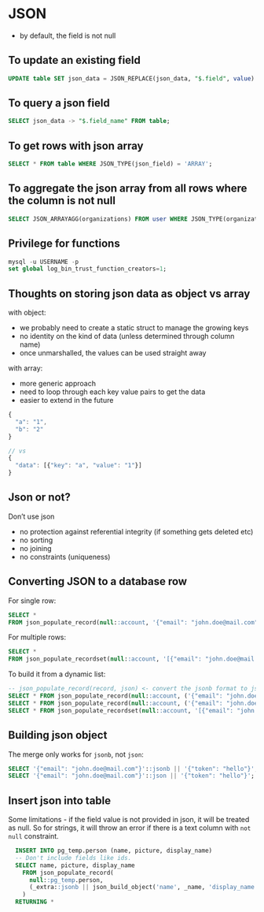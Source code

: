 # JSON

- by default, the field is not null

## To update an existing field

```sql
UPDATE table SET json_data = JSON_REPLACE(json_data, "$.field", value) WHERE...;
```

## To query a json field

```sql
SELECT json_data -> "$.field_name" FROM table;
```

## To get rows with json array

```sql
SELECT * FROM table WHERE JSON_TYPE(json_field) = 'ARRAY';
```

## To aggregate the json array from all rows where the column is not null

```sql
SELECT JSON_ARRAYAGG(organizations) FROM user WHERE JSON_TYPE(organizations) = 'ARRAY';
```
## Privilege for functions 

```sql
mysql -u USERNAME -p
set global log_bin_trust_function_creators=1;
```


## Thoughts on storing json data as object vs array


with object:
- we probably need to create a static struct to manage the growing keys
- no identity on the kind of data (unless determined through column name)
- once unmarshalled, the values can be used straight away

with array:
- more generic approach
- need to loop through each key value pairs to get the data 
- easier to extend in the future

```js
{
  "a": "1",
  "b": "2"
}

// vs
{
  "data": [{"key": "a", "value": "1"}]
}
```

## Json or not?

Don’t use json
- no protection against referential integrity (if something gets deleted etc)
- no sorting
- no joining
- no constraints (uniqueness)


## Converting JSON to a database row

For single row:
```sql
SELECT * 
FROM json_populate_record(null::account, '{"email": "john.doe@mail.com"}');
```


For multiple rows:

```sql
SELECT * 
FROM json_populate_recordset(null::account, '[{"email": "john.doe@mail.com"}, {"email": "janedoe@mail.com"}]');
```


To build it from a dynamic list:

```sql
-- json_populate_record(record, json) <- convert the jsonb format to json. Merge with || only works with jsonb.
SELECT * FROM json_populate_record(null::account, ('{"email": "john.doe@mail.com"}'::jsonb || '{"token": "hello"}')::json);
SELECT * FROM json_populate_record(null::account, ('{"email": "john.doe@mail.com"}'::jsonb || json_build_object('token', 'hello')::jsonb)::json);
SELECT * FROM json_populate_recordset(null::account, '[{"email": "john.doe@mail.com"}, {"email": "janedoe@mail.com"}]');
```

## Building json object

The merge only works for `jsonb`, not `json`:

```sql
SELECT '{"email": "john.doe@mail.com"}'::jsonb || '{"token": "hello"}'; -- {"email": "john.doe@mail.com", "token": "hello"}
SELECT '{"email": "john.doe@mail.com"}'::json || '{"token": "hello"}'; -- {"email": "john.doe@mail.com"}{"token": "hello"}
```


## Insert json into table

Some limitations - if the field value is not provided in json, it will be treated as null. So for strings, it will throw an error if there is a text column with `not null` constraint.
```sql
  INSERT INTO pg_temp.person (name, picture, display_name)
  -- Don't include fields like ids.
  SELECT name, picture, display_name
    FROM json_populate_record(
      null::pg_temp.person, 
      (_extra::jsonb || json_build_object('name', _name, 'display_name', _display_name)::jsonb)::json
    )
  RETURNING *
```

